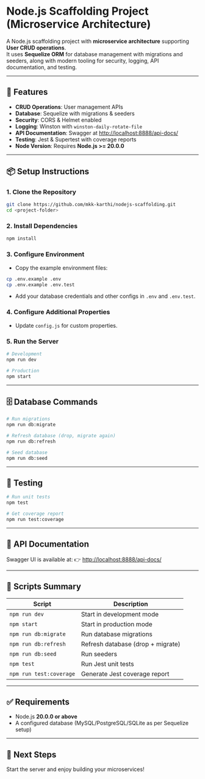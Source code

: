 # Node.js Scaffolding Project (Microservice Architecture)

A Node.js scaffolding project with **microservice architecture** supporting **User CRUD operations**.  
It uses **Sequelize ORM** for database management with migrations and seeders, along with modern tooling for security, logging, API documentation, and testing.

---

## 🚀 Features

- **CRUD Operations**: User management APIs  
- **Database**: Sequelize with migrations & seeders  
- **Security**: CORS & Helmet enabled  
- **Logging**: Winston with `winston-daily-rotate-file`  
- **API Documentation**: Swagger at [http://localhost:8888/api-docs/](http://localhost:8888/api-docs/)  
- **Testing**: Jest & Supertest with coverage reports  
- **Node Version**: Requires **Node.js >= 20.0.0**

---

## 📦 Setup Instructions

### 1. Clone the Repository
```bash
git clone https://github.com/mkk-karthi/nodejs-scaffolding.git
cd <project-folder>
````

### 2. Install Dependencies

```bash
npm install
```

### 3. Configure Environment

* Copy the example environment files:

```bash
cp .env.example .env
cp .env.example .env.test
```

* Add your database credentials and other configs in `.env` and `.env.test`.

### 4. Configure Additional Properties

* Update `config.js` for custom properties.

### 5. Run the Server

```bash
# Development
npm run dev

# Production
npm start
```

---

## 🗄️ Database Commands

```bash
# Run migrations
npm run db:migrate

# Refresh database (drop, migrate again)
npm run db:refresh

# Seed database
npm run db:seed
```

---

## 🧪 Testing

```bash
# Run unit tests
npm test

# Get coverage report
npm run test:coverage
```

---

## 📖 API Documentation

Swagger UI is available at:
👉 [http://localhost:8888/api-docs/](http://localhost:8888/api-docs/)

---

## 📜 Scripts Summary

| Script                  | Description                       |
| ----------------------- | --------------------------------- |
| `npm run dev`           | Start in development mode         |
| `npm start`             | Start in production mode          |
| `npm run db:migrate`    | Run database migrations           |
| `npm run db:refresh`    | Refresh database (drop + migrate) |
| `npm run db:seed`       | Run seeders                       |
| `npm test`              | Run Jest unit tests               |
| `npm run test:coverage` | Generate Jest coverage report     |

---

## ✅ Requirements

* Node.js **20.0.0 or above**
* A configured database (MySQL/PostgreSQL/SQLite as per Sequelize setup)

---

## 🎉 Next Steps

Start the server and enjoy building your microservices!
